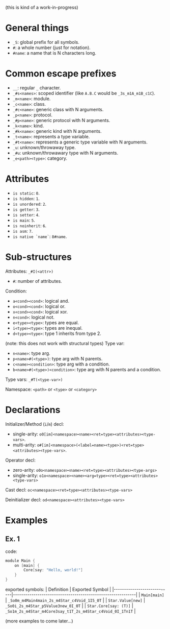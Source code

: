 (this is kind of a work-in-progress)

# General things
- `_S`: global prefix for all symbols.
- `#`: a whole number (just for notation).
- `#name`: a name that is N characters long.


# Common escape prefixes
- `__`: regular `_` character.
- `_#s<names>`: scoped identifier (like `A.B.C` would be `_3s_m1A_m1B_c1C`).
- `_m<name>`: module.
- `_c<name>`: class.
- `_#c<name>`: generic class with N arguments.
- `_p<name>`: protocol.
- `_#p<name>`: generic protocol with N arguments.
- `_k<name>`: kind.
- `_#k<name>`: generic kind with N arguments.
- `_t<name>`: represents a type variable.
- `_#t<name>`: represents a generic type variable with N arguments.
- `_u`: unknown/throwaway type.
- `_#u`: unknown/throwawary type with N arguments.
- `_e<path><type>`: category.


# Attributes
- `is static`: `0`.
- `is hidden`: `1`.
- `is unordered`: `2`.
- `is getter`: `3`.
- `is setter`: `4`.
- `is main`: `5`.
- `is noinherit`: `6`.
- `is asm`: `7`.
- `` is native `name` ``: `8#name`.


# Sub-structures
Attributes: `_#I(<attr>)`
- `#`: number of attributes.

Condition:
- `a<cond><cond>`: logical and.
- `o<cond><cond>`: logical or.
- `x<cond><cond>`: logical xor.
- `n<cond>`: logical not.
- `e<type><type>`: types are equal.
- `i<type><type>`: types are inequal.
- `d<type><type>`: type 1 inherits from type 2.

(note: this does not work with structural types)
Type var:
- `n<name>`: type arg.
- `p<name>#(<type>)`: type arg with N parents.
- `c<name><condition>`: type arg with a condition.
- `b<name>#(<type>)<condition>`: type arg with N parents and a condition.

Type vars: `_#T(<type-var>)`

Namespace: `<path>` or `<type>` or `<category>`


# Declarations
Initializer/Method (`i`/`m`) decl:
- single-arity: `o0[im]<namespace><name><ret=type><attributes><type-vars>`.
- multi-arity: `o#[im]<namespace>(<label=name><type>)<ret=type><attributes><type-vars>`.

Operator decl:
- zero-arity: `o0o<namespace><name><ret=type><attributes><type-args>`
- single-arity: `o1o<namespace><name><arg=type><ret=type><attributes><type-vars>`

Cast decl: `oc<namespace><ret=type><attributes><type-vars>`

Deinitializer decl: `od<namespace><attributes><type-vars>`


# Examples

## Ex. 1
code:
```scala
module Main {
	on [main] {
		Core[say: "Hello, world!"]
	}
}
```
exported symbols:
|         Definition         |      Exported Symbol                                       |
|----------------------------|------------------------------------------------------------|
| `Main[main]`               | `_So0m_m4Main4main_2s_m4Star_c4Void_1I5_0T`                |
| `Star.Value[new]`          | `_So0i_2s_m4Star_p5Value3new_0I_0T`                        |
| `Star.Core[say: (T)]`      | `_So1m_2s_m4Star_m4Core3say_t1T_2s_m4Star_c4Void_0I_1Tn1T` |


(more examples to come later...)